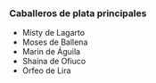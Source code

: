 ### Caballeros de plata principales

* Misty de Lagarto
* Moses de Ballena
* Marin de Águila
* Shaina de Ofiuco
* Orfeo de Lira
